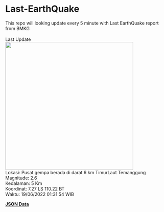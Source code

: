 # Last-EarthQuake
This repo will looking update every 5 minute with Last EarthQuake report from BMKG
<br>
<br>
Last Update
<br>
<img src="https://ews.bmkg.go.id/TEWS/data/20220619013154.mmi.jpg" width="400"/>
<br>
Lokasi: Pusat gempa berada di darat 6 km TimurLaut Temanggung <br>
Magnitude: 2.6 <br>
Kedalaman: 5 Km <br>
Koordinat: 7.27 LS 110.22 BT <br>
Waktu: 19/06/2022 01:31:54 WIB <br>

<a href="./data/data.json">**JSON Data**</a>

